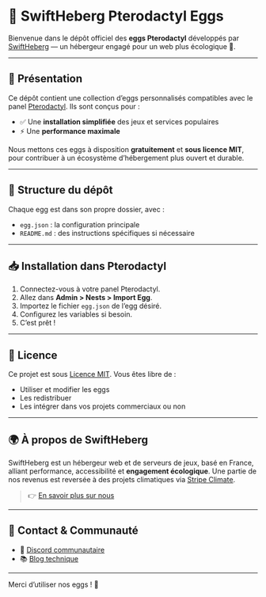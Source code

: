 # 🥚 SwiftHeberg Pterodactyl Eggs

Bienvenue dans le dépôt officiel des **eggs Pterodactyl** développés par [SwiftHeberg](https://swiftheberg.fr) — un hébergeur engagé pour un web plus écologique 🌱.
<br/>

---

## 🚀 Présentation

Ce dépôt contient une collection d’eggs personnalisés compatibles avec le panel [Pterodactyl](https://pterodactyl.io). Ils sont conçus pour :

- ✅ Une **installation simplifiée** des jeux et services populaires
- ⚡ Une **performance maximale**

Nous mettons ces eggs à disposition **gratuitement** et **sous licence MIT**, pour contribuer à un écosystème d’hébergement plus ouvert et durable.

---

## 📁 Structure du dépôt

Chaque egg est dans son propre dossier, avec :

- `egg.json` : la configuration principale
- `README.md` : des instructions spécifiques si nécessaire

---

## 📥 Installation dans Pterodactyl

1. Connectez-vous à votre panel Pterodactyl.
2. Allez dans **Admin > Nests > Import Egg**.
3. Importez le fichier `egg.json` de l’egg désiré.
4. Configurez les variables si besoin.
5. C’est prêt !

---

## 📜 Licence

Ce projet est sous [Licence MIT](LICENSE). Vous êtes libre de :

- Utiliser et modifier les eggs
- Les redistribuer
- Les intégrer dans vos projets commerciaux ou non

---

## 🌍 À propos de SwiftHeberg

SwiftHeberg est un hébergeur web et de serveurs de jeux, basé en France, alliant performance, accessibilité et **engagement écologique**. Une partie de nos revenus est reversée à des projets climatiques via [Stripe Climate](https://climate.stripe.com/CSgrsU).

> 👉 [En savoir plus sur nous](https://swiftheberg.com)

---

## 📣 Contact & Communauté

- 💬 [Discord communautaire](https://discord.gg/xhjQ4Xpy73)
- 📚 [Blog technique](https://swiftheberg.com/blog)

---

Merci d’utiliser nos eggs ! 🌱
